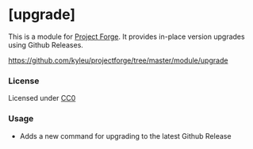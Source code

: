# [upgrade]

This is a module for [Project Forge](https://projectforge.dev). It provides in-place version upgrades using Github Releases.

https://github.com/kyleu/projectforge/tree/master/module/upgrade

### License

Licensed under [CC0](https://creativecommons.org/publicdomain/zero/1.0)

### Usage

- Adds a new command for upgrading to the latest Github Release
